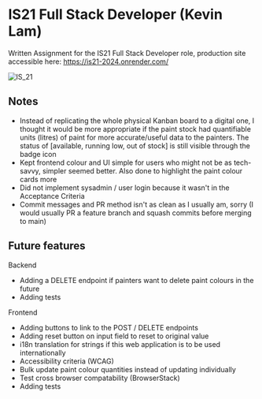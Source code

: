 # IS21 Full Stack Developer (Kevin Lam)

Written Assignment for the IS21 Full Stack Developer role, production site accessible here: https://is21-2024.onrender.com/

![IS_21](https://github.com/KlamChowder1/IS21_2024/assets/24284083/31419f1a-bf8c-43ba-9bda-b9a8fe6850bb)

## Notes
- Instead of replicating the whole physical Kanban board to a digital one, I thought it would be more appropriate if the paint stock had quantifiable units (litres) of paint for more accurate/useful data to the painters. The status of [available, running low, out of stock] is still visible through the badge icon
- Kept frontend colour and UI simple for users who might not be as tech-savvy, simpler seemed better. Also done to highlight the paint colour cards more
- Did not implement sysadmin / user login because it wasn't in the Acceptance Criteria 
- Commit messages and PR method isn't as clean as I usually am, sorry (I would usually PR a feature branch and squash commits before merging to main)

## Future features

Backend
- Adding a DELETE endpoint if painters want to delete paint colours in the future
- Adding tests

Frontend
- Adding buttons to link to the POST / DELETE endpoints
- Adding reset button on input field to reset to original value
- i18n translation for strings if this web application is to be used internationally
- Accessibility criteria (WCAG)
- Bulk update paint colour quantities instead of updating individually
- Test cross browser compatability (BrowserStack)
- Adding tests
